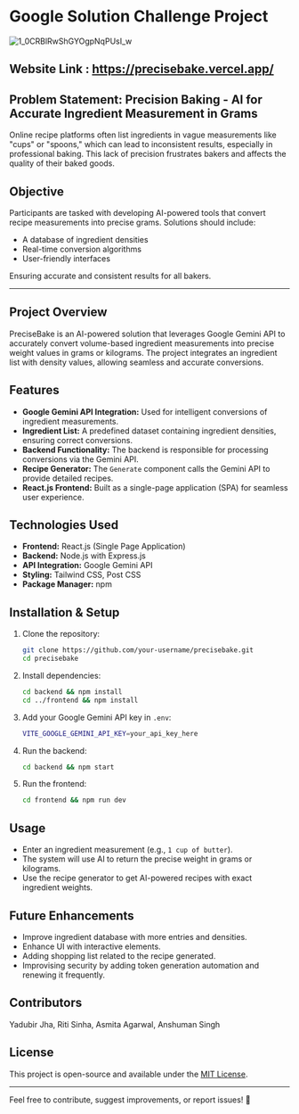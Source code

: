 Google Solution Challenge Project
================================
![1_0CRBlRwShGYOgpNqPUsI_w](https://github.com/user-attachments/assets/75fe64fa-d73b-402b-86f6-864f3b2d33f7)
## Website Link : https://precisebake.vercel.app/
## Problem Statement: Precision Baking - AI for Accurate Ingredient Measurement in Grams

Online recipe platforms often list ingredients in vague measurements like "cups" or "spoons," which can lead to inconsistent results, especially in professional baking. This lack of precision frustrates bakers and affects the quality of their baked goods.

Objective
---------
Participants are tasked with developing AI-powered tools that convert recipe measurements into precise grams. Solutions should include:

- A database of ingredient densities
- Real-time conversion algorithms
- User-friendly interfaces

Ensuring accurate and consistent results for all bakers.

---

Project Overview
----------------
PreciseBake is an AI-powered solution that leverages Google Gemini API to accurately convert volume-based ingredient measurements into precise weight values in grams or kilograms. The project integrates an ingredient list with density values, allowing seamless and accurate conversions.

Features
--------
- **Google Gemini API Integration:** Used for intelligent conversions of ingredient measurements.
- **Ingredient List:** A predefined dataset containing ingredient densities, ensuring correct conversions.
- **Backend Functionality:** The backend is responsible for processing conversions via the Gemini API.
- **Recipe Generator:** The `Generate` component calls the Gemini API to provide detailed recipes.
- **React.js Frontend:** Built as a single-page application (SPA) for seamless user experience.

Technologies Used
-----------------
- **Frontend:** React.js (Single Page Application)
- **Backend:** Node.js with Express.js
- **API Integration:** Google Gemini API
- **Styling:** Tailwind CSS, Post CSS
- **Package Manager:** npm

Installation & Setup
--------------------
1. Clone the repository:
   ```sh
   git clone https://github.com/your-username/precisebake.git
   cd precisebake
   ```
2. Install dependencies:
   ```sh
   cd backend && npm install
   cd ../frontend && npm install
   ```
3. Add your Google Gemini API key in `.env`:
   ```sh
   VITE_GOOGLE_GEMINI_API_KEY=your_api_key_here
   ```
4. Run the backend:
   ```sh
   cd backend && npm start
   ```
5. Run the frontend:
   ```sh
   cd frontend && npm run dev
   ```

Usage
-----
- Enter an ingredient measurement (e.g., `1 cup of butter`).
- The system will use AI to return the precise weight in grams or kilograms.
- Use the recipe generator to get AI-powered recipes with exact ingredient weights.

Future Enhancements
-------------------
- Improve ingredient database with more entries and densities.
- Enhance UI with interactive elements.
- Adding shopping list related to the recipe generated.
- Improvising security by adding token generation automation and renewing it frequently.

Contributors
------------
Yadubir Jha, Riti Sinha, Asmita Agarwal, Anshuman Singh


License
-------
This project is open-source and available under the [MIT License](LICENSE).

---

Feel free to contribute, suggest improvements, or report issues! 🚀


